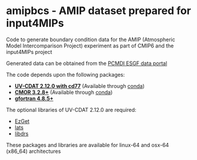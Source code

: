 # amipbcs - AMIP dataset prepared for input4MIPs
Code to generate boundary condition data for the AMIP (Atmospheric Model Intercomparison Project) experiment as part of CMIP6 and the input4MIPs project

Generated data can be obtained from the [PCMDI ESGF data portal](https://esgf-node.llnl.gov/search/input4mips/?dataset_version_number=1.1.3)

The code depends upon the following packages:
- [**UV-CDAT 2.12.0 with cd77**](https://github.com/UV-CDAT/uvcdat) (Available through [conda](https://anaconda.org/uvcdat/uvcdat/files))
- [**CMOR 3.2.8+**](https://github.com/PCMDI/cmor) (Available through [conda](https://anaconda.org/PCMDI/cmor/files))
- [**gfortran 4.8.5+**](https://gcc.gnu.org/wiki/GFortran)

The optional libraries of UV-CDAT 2.12.0 are required:
- [EzGet](https://github.com/UV-CDAT/EzGet)
- [lats](https://github.com/UV-CDAT/lats)
- [libdrs](https://github.com/UV-CDAT/libdrs)

These packages and libraries are available for linux-64 and osx-64 (x86_64) architectures